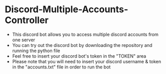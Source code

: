 # Discord-Multiple-Accounts-Controller
- This discord bot allows you to access multiple discord accounts from one server
- You can try out the discord bot by downloading the repository and running the python file
- Feel free to insert your discord bot's token in the "TOKEN" area
- Please note that you will need to insert your discord username & token in the "accounts.txt" file in order to run the bot